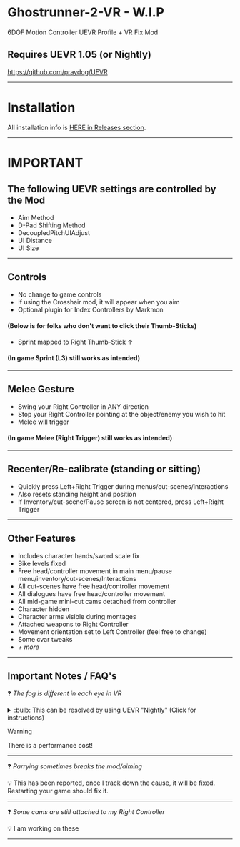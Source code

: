 # Ghostrunner-2-VR - W.I.P
6DOF Motion Controller UEVR Profile + VR Fix Mod

## Requires UEVR 1.05 (or Nightly)
https://github.com/praydog/UEVR

---

# Installation

All installation info is <a href="https://github.com/CYB3R-JUNKI3/Ghostrunner-2-VR/releases" target="_blank">HERE in Releases section</a>.


---


# IMPORTANT
## The following UEVR settings are controlled by the Mod
- Aim Method
- D-Pad Shifting Method
- DecoupledPitchUIAdjust
- UI Distance
- UI Size
----



## Controls
- No change to game controls
- If using the Crosshair mod, it will appear when you aim
- Optional plugin for Index Controllers by Markmon

####    (Below is for folks who don't want to click their Thumb-Sticks) 

- Sprint mapped to Right Thumb-Stick ↑
####  (In game Sprint (L3) still works as intended)
----


## Melee Gesture
- Swing your Right Controller in ANY direction
- Stop your Right Controller pointing at the object/enemy you wish to hit
- Melee will trigger
####  (In game Melee (Right Trigger) still works as intended)
----


## Recenter/Re-calibrate (standing or sitting)
- Quickly press Left+Right Trigger during menus/cut-scenes/interactions
- Also resets standing height and position
- If Inventory/cut-scene/Pause screen is not centered, press Left+Right Trigger
----


## Other Features
- Includes character hands/sword scale fix
- Bike levels fixed
- Free head/controller movement in main menu/pause menu/inventory/cut-scenes/Interactions
- All cut-scenes have free head/controller movement
- All dialogues have free head/controller movement
- All mid-game mini-cut cams detached from controller
- Character hidden
- Character arms visible during montages
- Attached weapons to Right Controller
- Movement orientation set to Left Controller (feel free to change)
- Some cvar tweaks
- _+ more_
----


## Important Notes / FAQ's
:question: _The fog is different in each eye in VR_

<details><summary>:bulb: This can be resolved by using UEVR "Nightly" (Click for instructions) </summary> - Download the latest UEVR "Nightly" <br> - Load and Inject into Ghostrunner 2 <br> - Open the UEVR config window <br> - Select the "Unreal" tab <br> - Enable "Native Stereo Fix" and "Use Same Stereo Pass"  </details>

> [!WARNING]
> There is a performance cost!
---
:question: _Parrying sometimes breaks the mod/aiming_

:bulb: This has been reported, once I track down the cause, it will be fixed. Restarting your game should fix it.

---
:question: _Some cams are still attached to my Right Controller_

:bulb: I am working on these

---




